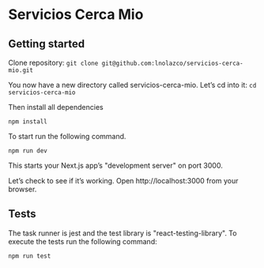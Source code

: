 # Servicios Cerca Mio

## Getting started

Clone repository:
`git clone git@github.com:lnolazco/servicios-cerca-mio.git`

You now have a new directory called servicios-cerca-mio. Let’s cd into it:
`cd servicios-cerca-mio`

Then install all dependencies

`npm install`

To start run the following command.

`npm run dev`

This starts your Next.js app’s "development server" on port 3000.

Let’s check to see if it’s working. Open http://localhost:3000 from your browser.

## Tests

The task runner is jest and the test library is "react-testing-library".
To execute the tests run the following command:

`npm run test`
